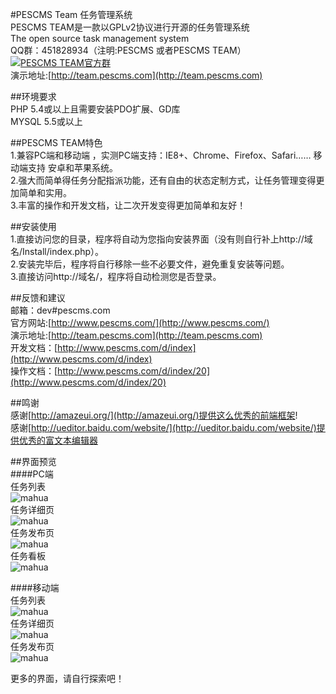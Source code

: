 #PESCMS Team 任务管理系统  
PESCMS TEAM是一款以GPLv2协议进行开源的任务管理系统  
The open source task management system  
QQ群：451828934（注明:PESCMS 或者PESCMS TEAM） <a target="_blank" href="http://shang.qq.com/wpa/qunwpa?idkey=70b9d382c5751b7b64117191a71d083fbab885f1fb7c009f0dc427851300be3a"><img border="0" src="http://pub.idqqimg.com/wpa/images/group.png" alt="PESCMS TEAM官方群" title="PESCMS TEAM官方群"></a>  
演示地址:[http://team.pescms.com](http://team.pescms.com)  
  
##环境要求  
PHP 5.4或以上且需要安装PDO扩展、GD库  
MYSQL 5.5或以上  
  
##PESCMS TEAM特色  
1.兼容PC端和移动端 ，实测PC端支持：IE8+、Chrome、Firefox、Safari…… 移动端支持 安卓和苹果系统。  
2.强大而简单得任务分配指派功能，还有自由的状态定制方式，让任务管理变得更加简单和实用。  
3.丰富的操作和开发文档，让二次开发变得更加简单和友好！  
  
##安装使用  
1.直接访问您的目录，程序将自动为您指向安装界面（没有则自行补上http://域名/Install/index.php）。  
2.安装完毕后，程序将自行移除一些不必要文件，避免重复安装等问题。  
3.直接访问http://域名/，程序将自动检测您是否登录。  
  
##反馈和建议  
邮箱：dev#pescms.com  
官方网站:[http://www.pescms.com/](http://www.pescms.com/)  
演示地址:[http://team.pescms.com](http://team.pescms.com)  
开发文档：[http://www.pescms.com/d/index](http://www.pescms.com/d/index)  
操作文档：[http://www.pescms.com/d/index/20](http://www.pescms.com/d/index/20)  
  
##鸣谢  
感谢[http://amazeui.org/](http://amazeui.org/)提供这么优秀的前端框架!  
感谢[http://ueditor.baidu.com/website/](http://ueditor.baidu.com/website/)提供优秀的富文本编辑器  
  
##界面预览  
####PC端  
任务列表  
 ![mahua](http://ww1.sinaimg.cn/large/d2d33fbfgw1f1a74h32d0j212i0m2q7y.jpg)  
任务详细页  
 ![mahua](http://ww1.sinaimg.cn/large/d2d33fbfgw1f1a74hfjbij213n0hngnn.jpg)    
 任务发布页  
 ![mahua](http://ww1.sinaimg.cn/large/d2d33fbfgw1f1a74hv43sj213o0m8n1j.jpg)  
  任务看板  
 ![mahua](http://ww1.sinaimg.cn/large/d2d33fbfgw1f1a7b68czdj213w0l5agj.jpg)  
  
####移动端  
任务列表  
 ![mahua](http://ww4.sinaimg.cn/mw690/d2d33fbfgw1f1a74ie2qxj20yi1pcn7v.jpg)  
任务详细页  
 ![mahua](http://ww4.sinaimg.cn/mw690/d2d33fbfgw1f1a74iwx20j20yi1pcdlu.jpg)    
任务发布页  
 ![mahua](http://ww1.sinaimg.cn/mw690/d2d33fbfgw1f1a74jipoqj20yi1pcdmn.jpg)  
   
更多的界面，请自行探索吧！